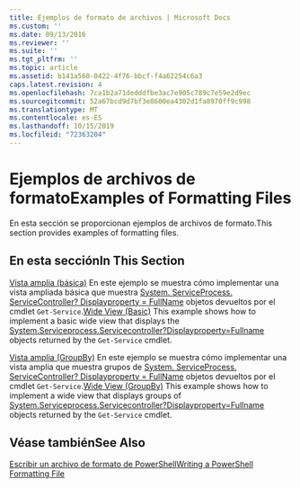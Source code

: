 ```yaml
---
title: Ejemplos de formato de archivos | Microsoft Docs
ms.custom: ''
ms.date: 09/13/2016
ms.reviewer: ''
ms.suite: ''
ms.tgt_pltfrm: ''
ms.topic: article
ms.assetid: b141a560-0422-4f76-bbcf-f4a62254c6a3
caps.latest.revision: 4
ms.openlocfilehash: 7ca1b2a71dedddfbe3ac7e905c789c7e59e2d9ec
ms.sourcegitcommit: 52a67bcd9d7bf3e8600ea4302d1fa8970ff9c998
ms.translationtype: MT
ms.contentlocale: es-ES
ms.lasthandoff: 10/15/2019
ms.locfileid: "72363204"
---
```

# <a name="examples-of-formatting-files"></a><span data-ttu-id="31aba-102">Ejemplos de archivos de formato</span><span class="sxs-lookup"><span data-stu-id="31aba-102">Examples of Formatting Files</span></span>

<span data-ttu-id="31aba-103">En esta sección se proporcionan ejemplos de archivos de formato.</span><span class="sxs-lookup"><span data-stu-id="31aba-103">This section provides examples of formatting files.</span></span>

## <a name="in-this-section"></a><span data-ttu-id="31aba-104">En esta sección</span><span class="sxs-lookup"><span data-stu-id="31aba-104">In This Section</span></span>

<span data-ttu-id="31aba-105">[Vista amplia (básica)](./wide-view-basic.md) En este ejemplo se muestra cómo implementar una vista ampliada básica que muestra [System. ServiceProcess. ServiceController? Displayproperty = FullName](/dotnet/api/System.ServiceProcess.ServiceController) objetos devueltos por el cmdlet `Get-Service`.</span><span class="sxs-lookup"><span data-stu-id="31aba-105">[Wide View (Basic)](./wide-view-basic.md) This example shows how to implement a basic wide view that displays the [System.Serviceprocess.Servicecontroller?Displayproperty=Fullname](/dotnet/api/System.ServiceProcess.ServiceController) objects returned by the `Get-Service` cmdlet.</span></span>

<span data-ttu-id="31aba-106">[Vista amplia (GroupBy)](./wide-view-groupby.md) En este ejemplo se muestra cómo implementar una vista amplia que muestra grupos de [System. ServiceProcess. ServiceController? Displayproperty = FullName](/dotnet/api/System.ServiceProcess.ServiceController) objetos devueltos por el cmdlet `Get-Service`.</span><span class="sxs-lookup"><span data-stu-id="31aba-106">[Wide View (GroupBy)](./wide-view-groupby.md) This example shows how to implement a wide view that displays groups of [System.Serviceprocess.Servicecontroller?Displayproperty=Fullname](/dotnet/api/System.ServiceProcess.ServiceController) objects returned by the `Get-Service` cmdlet.</span></span>

## <a name="see-also"></a><span data-ttu-id="31aba-107">Véase también</span><span class="sxs-lookup"><span data-stu-id="31aba-107">See Also</span></span>

[<span data-ttu-id="31aba-108">Escribir un archivo de formato de PowerShell</span><span class="sxs-lookup"><span data-stu-id="31aba-108">Writing a PowerShell Formatting File</span></span>](./writing-a-powershell-formatting-file.md)
